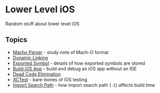 # Lower Level iOS
Random stuff about lower level iOS

## Topics
* [Macho Parser](./macho_parser) - study note of Mach-O format
* [Dynamic Linking](./dynamic_linking)
* [Exported Symbol](./exported_symbol/) - details of how exported symbols are stored
* [Build iOS App](./build_ios_app) - build and debug an iOS app without an IDE
* [Dead Code Elimination](./dce)
* [XCTest](./xctest) - bare-bones of iOS testing
* [Import Search Path](./import_search_path) - how import search path (`-I`) affects build time
